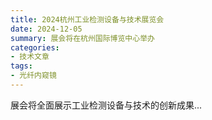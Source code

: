 ```yaml
---
title: 2024杭州工业检测设备与技术展览会
date: 2024-12-05
summary: 展会将在杭州国际博览中心举办
categories:
- 技术文章
tags:
- 光纤内窥镜
---
```

展会将全面展示工业检测设备与技术的创新成果...
